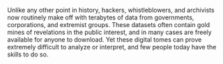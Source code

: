 Unlike any other point in history, hackers, whistleblowers, and
archivists now routinely make off with terabytes of data from
governments, corporations, and extremist groups. These datasets often
contain gold mines of revelations in the public interest, and in many
cases are freely available for anyone to download. Yet these digital
tomes can prove extremely difficult to analyze or interpret, and few
people today have the skills to do so.